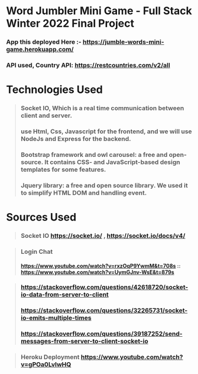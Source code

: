 # Word Jumbler Mini Game - Full Stack Winter 2022 Final Project
### App this deployed Here :- https://jumble-words-mini-game.herokuapp.com/
### API used, Country API: https://restcountries.com/v2/all  

# Technologies Used
> ### Socket IO, Which is a real time communication between client and server.
> ### use Html, Css, Javascript for the frontend, and we will use NodeJs and Express for the backend.
> ### Bootstrap framework and owl carousel:  a free and open-source. It contains CSS- and JavaScript-based design templates for some features.
> ### Jquery library: a free and open source library.  We used it to simplify HTML DOM and handling event.


# Sources Used 
> ### Socket IO https://socket.io/ , https://socket.io/docs/v4/ 

> ### Login Chat 
> #### https://www.youtube.com/watch?v=rxzOqP9YwmM&t=708s  ::  https://www.youtube.com/watch?v=UymGJnv-WsE&t=879s

> ### https://stackoverflow.com/questions/42618720/socket-io-data-from-server-to-client
> ### https://stackoverflow.com/questions/32265731/socket-io-emits-multiple-times
> ### https://stackoverflow.com/questions/39187252/send-messages-from-server-to-client-socket-io

> ### Heroku Deployment  https://www.youtube.com/watch?v=gPOa0LvIwHQ
